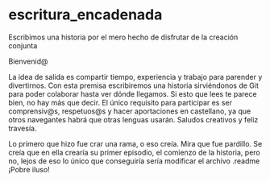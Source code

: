 # escritura_encadenada

Escribimos una historia por el mero hecho de disfrutar de la creación conjunta


Bienvenid@

  La idea de salida es compartir tiempo, experiencia y trabajo para parender y divertirnos. Con esta premisa escribiremos una historia sirviéndonos de Git para poder colaborar hasta ver dónde llegamos. Si esto que lees te parece bien, no hay más que decir. El único requisito para participar es ser comprensiv@s, respetuos@s y hacer aportaciones en castellano, ya que otros navegantes habrá que otras lenguas usarán.
Saludos creativos y feliz travesía.

Lo primero que hizo fue crar una rama, o eso creía. Mira que fue pardillo. Se creía que en ella crearía su primer episodio, el comienzo de la historia, pero no, lejos de eso lo único que conseguiría sería modificar el archivo .readme ¡Pobre iluso!
